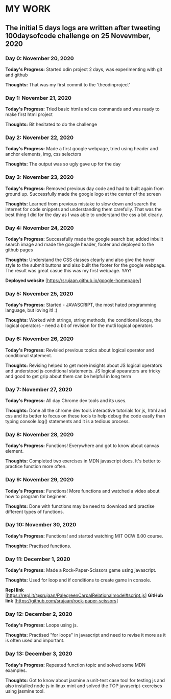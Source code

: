 # MY WORK

## The initial 5 days logs are written after tweeting 100daysofcode challenge on 25 Novevmber, 2020 

### Day 0: November 20, 2020

**Today's Progress:**  Started odin project 2 days, was experimenting with git and github

**Thoughts:** That was my first commit to the 'theodinproject'

### Day 1: November 21, 2020

**Today's Progress:**  Tried basic html and css commands
and was ready to make first html project

**Thoughts:** Bit hesitated to do the challenge


### Day 2: November 22, 2020

**Today's Progress:**  Made a first google webpage, tried using header and anchor elements, img, css selectors

**Thoughts:** The output was so ugly gave up for the day

### Day 3: November 23, 2020

**Today's Progress:** Removed previous day code and had to built again from ground up. Successfully made the google logo at the center of the screen

**Thoughts:** Learned from previous mistake to slow down and search the internet for code snippets and understanding them carefully. That was the best thing I did for the day as I was able to understand the css a bit clearly.

### Day 4: November 24, 2020

**Today's Progress:** Successfully made the google search bar, added inbuilt search image and made the google header, footer and deployed to the github pages

**Thoughts:** Understand the CSS classes clearly and also give the hover style to the submit buttons and also built the footer for the google webpage. The result was great casue this was my first webpage. YAY!

**Deployed website** [https://srujaan.github.io/google-homepage/]

### Day 5: November 25, 2020

**Today's Progress:** Started - JAVASCRIPT, the most hated programming language, but loving it! :)

**Thoughts:** Worked with strings, string methods, the conditional loops, the logical operators - need a bit of revision for the mutli logical operators


### Day 6: November 26, 2020

**Today's Progress:** Revisied previous topics about logical operator and conditional statement.

**Thoughts:** Revising helped to get more insights about JS logical operators and understood js conditional statements. JS logical opearators are tricky and good to get grip about them can be helpful in long term


### Day 7: November 27, 2020

**Today's Progress:** All day Chrome dev tools and its uses.

**Thoughts:** Done all the chrome dev tools interactive tutorials for js, html and css and its better to focus on these tools to help debug the code easily than typing console.log() statements and it is a tedious process.

### Day 8: November 28, 2020

**Today's Progress:** Functions! Everywhere and got to know about canvas element.

**Thoughts:** Completed two exercises in MDN javascript docs. It's better to practice function more often.

### Day 9: November 29, 2020

**Today's Progress:** Functions! More functions and watched a video about how to program for begineer.

**Thoughts:** Done with functions may be need to download and practise different types of functions.

### Day 10: November 30, 2020

**Today's Progress:** Functions! and started watching MIT OCW 6.00 course.

**Thoughts:** Practised functions.

### Day 11: December 1, 2020

**Today's Progress:** Made a Rock-Paper-Scissors game using javascript.

**Thoughts:** Used for loop and if conditions to create game in console.

**Repl link** [https://repl.it/@srujaan/PalegreenCarpalRelationalmodel#script.js]
**GitHub link** [https://github.com/srujaan/rock-paper-scissors]

### Day 12: December 2, 2020

**Today's Progress:** Loops using js.

**Thoughts:** Practised "for loops" in javascript and need to revise it more as it is often used and important.

### Day 13: December 3, 2020

**Today's Progress:** Repeated function topic and solved some MDN examples.

**Thoughts:** Got to know about jasmine a unit-test case tool for testing js and also installed node js in linux mint and solved the TOP javascript-exercises using jasmine tool.
